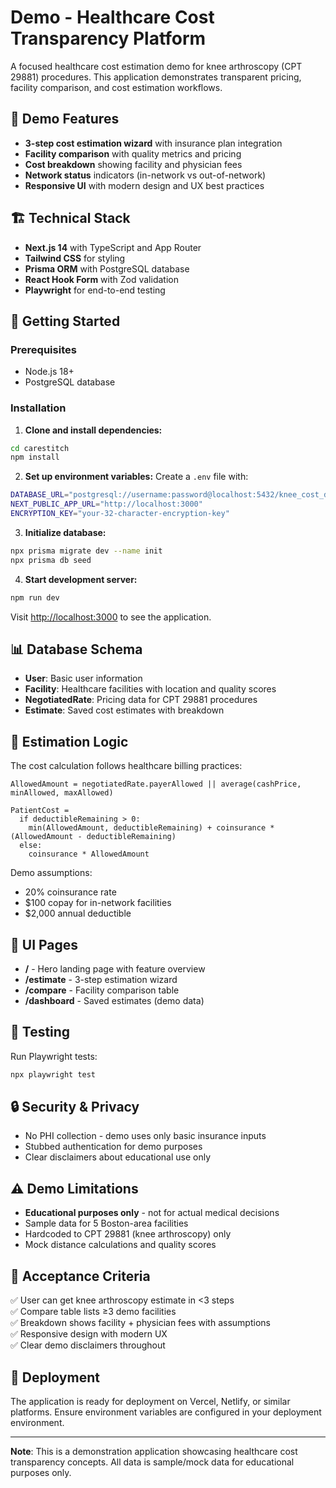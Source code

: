 # Demo - Healthcare Cost Transparency Platform

A focused healthcare cost estimation demo for knee arthroscopy (CPT 29881) procedures. This application demonstrates transparent pricing, facility comparison, and cost estimation workflows.

## 🎯 Demo Features

- **3-step cost estimation wizard** with insurance plan integration
- **Facility comparison** with quality metrics and pricing
- **Cost breakdown** showing facility and physician fees
- **Network status** indicators (in-network vs out-of-network)
- **Responsive UI** with modern design and UX best practices

## 🏗️ Technical Stack

- **Next.js 14** with TypeScript and App Router
- **Tailwind CSS** for styling
- **Prisma ORM** with PostgreSQL database
- **React Hook Form** with Zod validation
- **Playwright** for end-to-end testing

## 🚀 Getting Started

### Prerequisites

- Node.js 18+ 
- PostgreSQL database

### Installation

1. **Clone and install dependencies:**
```bash
cd carestitch
npm install
```

2. **Set up environment variables:**
Create a `.env` file with:
```bash
DATABASE_URL="postgresql://username:password@localhost:5432/knee_cost_demo"
NEXT_PUBLIC_APP_URL="http://localhost:3000"
ENCRYPTION_KEY="your-32-character-encryption-key"
```

3. **Initialize database:**
```bash
npx prisma migrate dev --name init
npx prisma db seed
```

4. **Start development server:**
```bash
npm run dev
```

Visit [http://localhost:3000](http://localhost:3000) to see the application.

## 📊 Database Schema

- **User**: Basic user information
- **Facility**: Healthcare facilities with location and quality scores
- **NegotiatedRate**: Pricing data for CPT 29881 procedures
- **Estimate**: Saved cost estimates with breakdown

## 🧮 Estimation Logic

The cost calculation follows healthcare billing practices:

```
AllowedAmount = negotiatedRate.payerAllowed || average(cashPrice, minAllowed, maxAllowed)

PatientCost = 
  if deductibleRemaining > 0:
    min(AllowedAmount, deductibleRemaining) + coinsurance * (AllowedAmount - deductibleRemaining)
  else: 
    coinsurance * AllowedAmount
```

Demo assumptions:
- 20% coinsurance rate
- $100 copay for in-network facilities
- $2,000 annual deductible

## 🎨 UI Pages

- **/** - Hero landing page with feature overview
- **/estimate** - 3-step estimation wizard
- **/compare** - Facility comparison table
- **/dashboard** - Saved estimates (demo data)

## 🧪 Testing

Run Playwright tests:
```bash
npx playwright test
```

## 🔒 Security & Privacy

- No PHI collection - demo uses only basic insurance inputs
- Stubbed authentication for demo purposes
- Clear disclaimers about educational use only

## ⚠️ Demo Limitations

- **Educational purposes only** - not for actual medical decisions
- Sample data for 5 Boston-area facilities
- Hardcoded to CPT 29881 (knee arthroscopy) only
- Mock distance calculations and quality scores

## 📝 Acceptance Criteria

✅ User can get knee arthroscopy estimate in <3 steps  
✅ Compare table lists ≥3 demo facilities  
✅ Breakdown shows facility + physician fees with assumptions  
✅ Responsive design with modern UX  
✅ Clear demo disclaimers throughout

## 🚀 Deployment

The application is ready for deployment on Vercel, Netlify, or similar platforms. Ensure environment variables are configured in your deployment environment.

---

**Note**: This is a demonstration application showcasing healthcare cost transparency concepts. All data is sample/mock data for educational purposes only.
